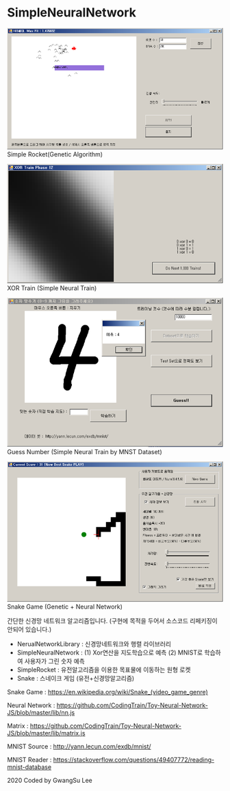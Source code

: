 ﻿# SimpleNeuralNetwork


![Simple Rocket](screenshot_simplerocket.png)
Simple Rocket(Genetic Algorithm)

![xor train](screenshot_xor.png)
XOR Train (Simple Neural Train)

![guess number](screenshot_guessnumber.png)
Guess Number (Simple Neural Train by MNST Dataset)

![snake game](screenshot_snake.png)
Snake Game (Genetic + Neural Network)



간단한 신경망 네트워크 알고리즘입니다.
(구현에 목적을 두어서 소스코드 리페키징이 안되어 있습니다.)



+ NerualNetworkLibrary : 신경망네트워크와 행렬 라이브러리
+ SimpleNeuralNetwork : (1) Xor연산을 지도학습으로 예측 (2) MNIST로 학습하여 사용자가 그린 숫자 예측
+ SimpleRocket : 유전알고리즘을 이용한 목표물에 이동하는 원형 로켓
+ Snake : 스네이크 게임 (유전+신경망알고리즘)


Snake Game : https://en.wikipedia.org/wiki/Snake_(video_game_genre)

Neural Network : https://github.com/CodingTrain/Toy-Neural-Network-JS/blob/master/lib/nn.js

Matrix : https://github.com/CodingTrain/Toy-Neural-Network-JS/blob/master/lib/matrix.js

MNIST Source : http://yann.lecun.com/exdb/mnist/

MNIST Reader : https://stackoverflow.com/questions/49407772/reading-mnist-database



2020 Coded by GwangSu Lee
